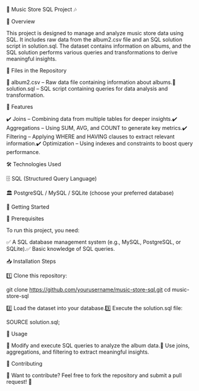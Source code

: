 🎵 Music Store SQL Project 🎶

📌 Overview

This project is designed to manage and analyze music store data using SQL. It includes raw data from the album2.csv file and an SQL solution script in solution.sql. The dataset contains information on albums, and the SQL solution performs various queries and transformations to derive meaningful insights.

📂 Files in the Repository

📁 album2.csv – Raw data file containing information about albums.📁 solution.sql – SQL script containing queries for data analysis and transformation.

🚀 Features

✔️ Joins – Combining data from multiple tables for deeper insights.✔️ Aggregations – Using SUM, AVG, and COUNT to generate key metrics.✔️ Filtering – Applying WHERE and HAVING clauses to extract relevant information.✔️ Optimization – Using indexes and constraints to boost query performance.

🛠️ Technologies Used

🗄️ SQL (Structured Query Language)

🏛️ PostgreSQL / MySQL / SQLite (choose your preferred database)

🎯 Getting Started

📌 Prerequisites

To run this project, you need:

✅ A SQL database management system (e.g., MySQL, PostgreSQL, or SQLite).✅ Basic knowledge of SQL queries.

📥 Installation Steps

1️⃣ Clone this repository:

git clone https://github.com/yourusername/music-store-sql.git
cd music-store-sql

2️⃣ Load the dataset into your database.3️⃣ Execute the solution.sql file:

SOURCE solution.sql;

🎵 Usage

🎯 Modify and execute SQL queries to analyze the album data.🎯 Use joins, aggregations, and filtering to extract meaningful insights.

🤝 Contributing

🚀 Want to contribute? Feel free to fork the repository and submit a pull request! 🎉
